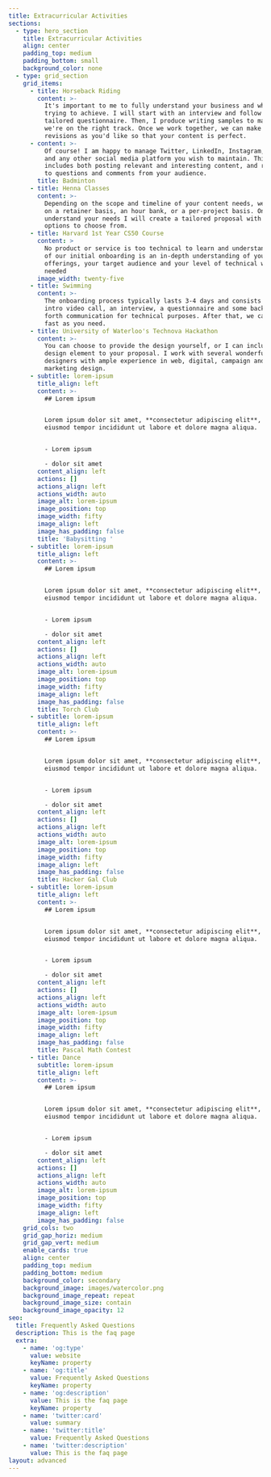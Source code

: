 ```yaml
---
title: Extracurricular Activities
sections:
  - type: hero_section
    title: Extracurricular Activities
    align: center
    padding_top: medium
    padding_bottom: small
    background_color: none
  - type: grid_section
    grid_items:
      - title: Horseback Riding
        content: >-
          It's important to me to fully understand your business and what you're
          trying to achieve. I will start with an interview and follow up with a
          tailored questionnaire. Then, I produce writing samples to make sure
          we're on the right track. Once we work together, we can make as many
          revisions as you'd like so that your content is perfect.
      - content: >-
          Of course! I am happy to manage Twitter, LinkedIn, Instagram, Facebook
          and any other social media platform you wish to maintain. This
          includes both posting relevant and interesting content, and replying
          to questions and comments from your audience.
        title: Badminton
      - title: Henna Classes
        content: >-
          Depending on the scope and timeline of your content needs, we can work
          on a retainer basis, an hour bank, or a per-project basis. Once I
          understand your needs I will create a tailored proposal with several
          options to choose from.
      - title: Harvard 1st Year CS50 Course
        content: >
          No product or service is too technical to learn and understand. Part
          of our initial onboarding is an in-depth understanding of your
          offerings, your target audience and your level of technical writing
          needed
        image_width: twenty-five
      - title: Swimming
        content: >-
          The onboarding process typically lasts 3-4 days and consists of an
          intro video call, an interview, a questionnaire and some back and
          forth communication for technical purposes. After that, we can go as
          fast as you need.
      - title: University of Waterloo's Technova Hackathon
        content: >-
          You can choose to provide the design yourself, or I can include a
          design element to your proposal. I work with several wonderful
          designers with ample experience in web, digital, campaign and
          marketing design.
      - subtitle: lorem-ipsum
        title_align: left
        content: >-
          ## Lorem ipsum


          Lorem ipsum dolor sit amet, **consectetur adipiscing elit**, sed do
          eiusmod tempor incididunt ut labore et dolore magna aliqua.


          - Lorem ipsum

          - dolor sit amet
        content_align: left
        actions: []
        actions_align: left
        actions_width: auto
        image_alt: lorem-ipsum
        image_position: top
        image_width: fifty
        image_align: left
        image_has_padding: false
        title: 'Babysitting '
      - subtitle: lorem-ipsum
        title_align: left
        content: >-
          ## Lorem ipsum


          Lorem ipsum dolor sit amet, **consectetur adipiscing elit**, sed do
          eiusmod tempor incididunt ut labore et dolore magna aliqua.


          - Lorem ipsum

          - dolor sit amet
        content_align: left
        actions: []
        actions_align: left
        actions_width: auto
        image_alt: lorem-ipsum
        image_position: top
        image_width: fifty
        image_align: left
        image_has_padding: false
        title: Torch Club
      - subtitle: lorem-ipsum
        title_align: left
        content: >-
          ## Lorem ipsum


          Lorem ipsum dolor sit amet, **consectetur adipiscing elit**, sed do
          eiusmod tempor incididunt ut labore et dolore magna aliqua.


          - Lorem ipsum

          - dolor sit amet
        content_align: left
        actions: []
        actions_align: left
        actions_width: auto
        image_alt: lorem-ipsum
        image_position: top
        image_width: fifty
        image_align: left
        image_has_padding: false
        title: Hacker Gal Club
      - subtitle: lorem-ipsum
        title_align: left
        content: >-
          ## Lorem ipsum


          Lorem ipsum dolor sit amet, **consectetur adipiscing elit**, sed do
          eiusmod tempor incididunt ut labore et dolore magna aliqua.


          - Lorem ipsum

          - dolor sit amet
        content_align: left
        actions: []
        actions_align: left
        actions_width: auto
        image_alt: lorem-ipsum
        image_position: top
        image_width: fifty
        image_align: left
        image_has_padding: false
        title: Pascal Math Contest
      - title: Dance
        subtitle: lorem-ipsum
        title_align: left
        content: >-
          ## Lorem ipsum


          Lorem ipsum dolor sit amet, **consectetur adipiscing elit**, sed do
          eiusmod tempor incididunt ut labore et dolore magna aliqua.


          - Lorem ipsum

          - dolor sit amet
        content_align: left
        actions: []
        actions_align: left
        actions_width: auto
        image_alt: lorem-ipsum
        image_position: top
        image_width: fifty
        image_align: left
        image_has_padding: false
    grid_cols: two
    grid_gap_horiz: medium
    grid_gap_vert: medium
    enable_cards: true
    align: center
    padding_top: medium
    padding_bottom: medium
    background_color: secondary
    background_image: images/watercolor.png
    background_image_repeat: repeat
    background_image_size: contain
    background_image_opacity: 12
seo:
  title: Frequently Asked Questions
  description: This is the faq page
  extra:
    - name: 'og:type'
      value: website
      keyName: property
    - name: 'og:title'
      value: Frequently Asked Questions
      keyName: property
    - name: 'og:description'
      value: This is the faq page
      keyName: property
    - name: 'twitter:card'
      value: summary
    - name: 'twitter:title'
      value: Frequently Asked Questions
    - name: 'twitter:description'
      value: This is the faq page
layout: advanced
---
```

